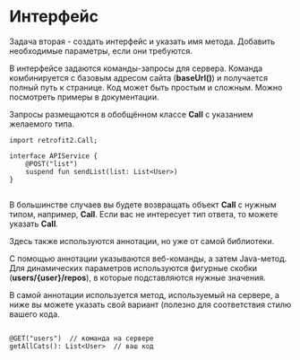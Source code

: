 # Интерфейс

Задача вторая - создать интерфейс и указать имя метода. Добавить необходимые параметры, если они требуются.

В интерфейсе задаются команды-запросы для сервера. Команда комбинируется с базовым адресом сайта (**baseUrl()**) и получается полный путь к странице. Код может быть простым и сложным. Можно посмотреть примеры в документации.

Запросы размещаются в обобщённом классе **Call** с указанием желаемого типа.

```
import retrofit2.Call;
 
interface APIService {
    @POST("list")
    suspend fun sendList(list: List<User>)
}
```

![](data:image/gif;base64,R0lGODlhAQABAPABAP///wAAACH5BAEKAAAALAAAAAABAAEAAAICRAEAOw==)![](data:image/gif;base64,R0lGODlhAQABAPABAP///wAAACH5BAEKAAAALAAAAAABAAEAAAICRAEAOw== "Click and drag to move")

В большинстве случаев вы будете возвращать объект **Call<T>** с нужным типом, например, **Call<User>**. Если вас не интересует тип ответа, то можете указать **Call<Response>**.

Здесь также используются аннотации, но уже от самой библиотеки.

С помощью аннотации указываются веб-команды, а затем Java-метод. Для динамических параметров используются фигурные скобки (**users/{user}/repos**), в которые подставляются нужные значения.

В самой аннотации используется метод, используемый на сервере, а ниже вы можете указать свой вариант (полезно для соответствия стилю вашего кода.

```

@GET("users")  // команда на сервере
getAllCats(): List<User>  // ваш код
```

![](data:image/gif;base64,R0lGODlhAQABAPABAP///wAAACH5BAEKAAAALAAAAAABAAEAAAICRAEAOw==)![](data:image/gif;base64,R0lGODlhAQABAPABAP///wAAACH5BAEKAAAALAAAAAABAAEAAAICRAEAOw== "Click and drag to move")
